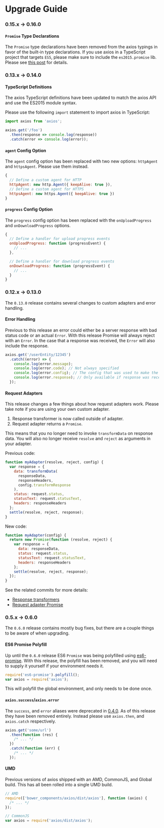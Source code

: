 # Upgrade Guide

### 0.15.x -> 0.16.0

#### `Promise` Type Declarations

The `Promise` type declarations have been removed from the axios typings in favor of the built-in type declarations. If you use axios in a TypeScript project that targets `ES5`, please make sure to include the `es2015.promise` lib. Please see [this post](https://blog.mariusschulz.com/2016/11/25/typescript-2-0-built-in-type-declarations) for details.

### 0.13.x -> 0.14.0

#### TypeScript Definitions

The axios TypeScript definitions have been updated to match the axios API and use the ES2015 module syntax.

Please use the following `import` statement to import axios in TypeScript:

```typescript
import axios from 'axios';

axios.get('/foo')
  .then(response => console.log(response))
  .catch(error => console.log(error));
```

#### `agent` Config Option

The `agent` config option has been replaced with two new options: `httpAgent` and `httpsAgent`. Please use them instead.

```js
{
  // Define a custom agent for HTTP
  httpAgent: new http.Agent({ keepAlive: true }),
  // Define a custom agent for HTTPS
  httpsAgent: new https.Agent({ keepAlive: true })
}
```

#### `progress` Config Option

The `progress` config option has been replaced with the `onUploadProgress` and `onDownloadProgress` options.

```js
{
  // Define a handler for upload progress events
  onUploadProgress: function (progressEvent) {
    // ...
  },

  // Define a handler for download progress events
  onDownloadProgress: function (progressEvent) {
    // ...
  }
}
```

### 0.12.x -> 0.13.0

The `0.13.0` release contains several changes to custom adapters and error handling.

#### Error Handling

Previous to this release an error could either be a server response with bad status code or an actual `Error`. With this release Promise will always reject with an `Error`. In the case that a response was received, the `Error` will also include the response.

```js
axios.get('/userEntity/12345')
  .catch((error) => {
    console.log(error.message);
    console.log(error.code); // Not always specified
    console.log(error.config); // The config that was used to make the request
    console.log(error.response); // Only available if response was received from the server
  });
```

#### Request Adapters

This release changes a few things about how request adapters work. Please take note if you are using your own custom adapter.

1. Response transformer is now called outside of adapter.
2. Request adapter returns a `Promise`.

This means that you no longer need to invoke `transformData` on response data. You will also no longer receive `resolve` and `reject` as arguments in your adapter.

Previous code:

```js
function myAdapter(resolve, reject, config) {
  var response = {
    data: transformData(
      responseData,
      responseHeaders,
      config.transformResponse
    ),
    status: request.status,
    statusText: request.statusText,
    headers: responseHeaders
  };
  settle(resolve, reject, response);
}
```

New code:

```js
function myAdapter(config) {
  return new Promise(function (resolve, reject) {
    var response = {
      data: responseData,
      status: request.status,
      statusText: request.statusText,
      headers: responseHeaders
    };
    settle(resolve, reject, response);
  });
}
```

See the related commits for more details:
- [Response transformers](https://github.com/axios/axios/commit/10eb23865101f9347570552c04e9d6211376e25e)
- [Request adapter Promise](https://github.com/axios/axios/commit/157efd5615890301824e3121cc6c9d2f9b21f94a)

### 0.5.x -> 0.6.0

The `0.6.0` release contains mostly bug fixes, but there are a couple things to be aware of when upgrading.

#### ES6 Promise Polyfill

Up until the `0.6.0` release ES6 `Promise` was being polyfilled using [es6-promise](https://github.com/jakearchibald/es6-promise). With this release, the polyfill has been removed, and you will need to supply it yourself if your environment needs it.

```js
require('es6-promise').polyfill();
var axios = require('axios');
```

This will polyfill the global environment, and only needs to be done once.

#### `axios.success`/`axios.error`

The `success`, and `error` aliases were deprecated in [0.4.0](https://github.com/axios/axios/blob/master/CHANGELOG.md#040-oct-03-2014). As of this release they have been removed entirely. Instead please use `axios.then`, and `axios.catch` respectively.

```js
axios.get('some/url')
  .then(function (res) {
    /* ... */
  })
  .catch(function (err) {
    /* ... */
  });
```

#### UMD

Previous versions of axios shipped with an AMD, CommonJS, and Global build. This has all been rolled into a single UMD build.

```js
// AMD
require(['bower_components/axios/dist/axios'], function (axios) {
  /* ... */
});

// CommonJS
var axios = require('axios/dist/axios');
```
